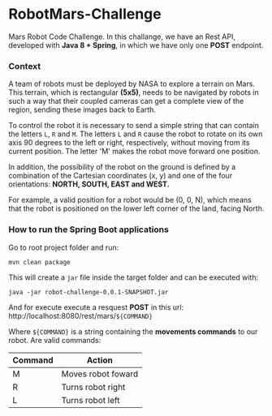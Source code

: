 # RobotMars-Challenge
Mars Robot Code Challenge. In this challange, we have an Rest API, developed with **Java 8 + Spring**, in which we have only one **POST** endpoint.

### Context 
A team of robots must be deployed by NASA to explore a terrain on Mars. This terrain, which is rectangular **(5x5)**, needs to be navigated by robots in such a way that their
coupled cameras can get a complete view of the region, sending these images back to Earth.

To control the robot it is necessary to send a simple string that can contain the letters `L`,
`R` and `M`. The letters `L` and `R` cause the robot to rotate on its own axis 90 degrees to the left or right, respectively, without moving from its current position. The letter 'M'
makes the robot move forward one position.

In addition, the possibility of the robot on the ground is defined by a combination of the Cartesian coordinates (x, y) and one of the four orientations: 
**NORTH, SOUTH, EAST and WEST.**

For example, a valid position for a robot would be (0, 0, N), which means that the robot is positioned on the lower left corner of the land, facing North.

### How to run the Spring Boot applications

Go to root project folder and run: 
```
mvn clean package
```

This will create a `jar` file inside the target folder and can be executed with:
```
java -jar robot-challenge-0.0.1-SNAPSHOT.jar
```

And for execute execute a resquest **POST** in this url: http://localhost:8080/rest/mars/`${COMMAND}`

Where `${COMMAND}` is a string containing the **movements commands** to our robot. Are valid commands:

| Command | Action |
| ------- | ------ |
| M | Moves robot foward |
| R | Turns robot right |
| L | Turns robot left |
```

